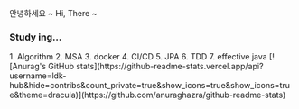 안녕하세요 ~  Hi, There ~
<h3 align="left">Study ing...</h3>
1. Algorithm 2. MSA 3. docker 4. CI/CD 5. JPA 6. TDD 7. effective java
[![Anurag's GitHub stats](https://github-readme-stats.vercel.app/api?username=ldk-hub&hide=contribs&count_private=true&show_icons=true&show_icons=true&theme=dracula)](https://github.com/anuraghazra/github-readme-stats)
